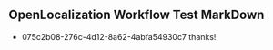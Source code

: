 ## OpenLocalization Workflow Test MarkDown
* 075c2b08-276c-4d12-8a62-4abfa54930c7 
thanks!<!--HONumber=Mar16_HO3-->

